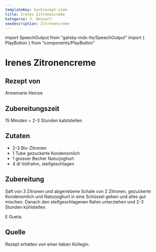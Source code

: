 ```yaml
---
templateKey: kochrezept-item
title: Irenes Zitronencreme
kategorie: 3. Dessert
seodescription: Zitronencreme
---
```

import SpeechOutput from "gatsby-mdx-tts/SpeechOutput"
import { PlayButton } from "components/PlayButton"

<SpeechOutput id="kochrezept-annemarie-heinze-irenes-zitronencreme" customPlayButton={PlayButton}>

# Irenes Zitronencreme

## Rezept von

Annemarie Heinze

## Zubereitungszeit

15 Minuten + 2-3 Stunden kalststellen

## Zutaten
- 2-3 Bio-Zitronen
- 1 Tube gezuckerte Kondensmilch
- 1 grosser Becher Naturjoghurt
- 4 dl Vollrahm, steifgeschlagen


## Zubereitung
Saft von 3 Zitronen und abgeriebene Schale von 2 Zitronen, gezuckerte Kondensmilch
und Naturjoghurt in eine Schüssel geben und alles gut mischen.
Danach den steifgeschlagenen Rahm unterziehen und 2-3 Stunden kühlstellen.

E Gueta.


## Quelle
Rezept erhalten von einer lieben Kollegin. 

</SpeechOutput>